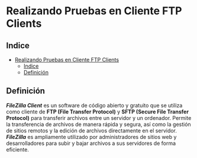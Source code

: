 # Realizando Pruebas en Cliente FTP Clients

## Indice 

- [Realizando Pruebas en Cliente FTP Clients](#realizando-pruebas-en-cliente-ftp-clients)
  - [Indice](#indice)
  - [Definición](#definición)


## Definición 

***FileZilla Client*** es un software de código abierto y gratuito que se utiliza como cliente de **FTP (File Transfer Protocol)** y **SFTP (Secure File Transfer Protocol)** para transferir archivos entre un servidor y un ordenador. Permite la transferencia de archivos de manera rápida y segura, así como la gestión de sitios remotos y la edición de archivos directamente en el servidor. ***FileZilla*** es ampliamente utilizado por administradores de sitios web y desarrolladores para subir y bajar archivos a sus servidores de forma eficiente.
